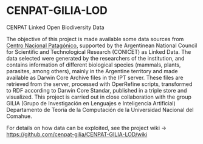 # CENPAT-GILIA-LOD
CENPAT Linked Open Biodiversity Data

The objective of this project is made available some data sources from [Centro Nacional Patagónico](http://www.cenpat-conicet.gob.ar/), supported by the Argentinean National Council for Scientific and Technological Research (CONICET) as Linked Data. 
The data selected were generated by the researchers of the institution, and contains information of different biological species (mammals, plants, parasites, among others), mainly in the Argentine territory and made available as Darwin Core Archive files in the IPT server. These files are retrieved from the server, processed with OperRefine scripts, transformed to RDF according to Darwin Core Standar, published in a triple store and visualized.
This project is carried out in close collaboration with the group GILIA (Grupo de Investigación en Lenguajes e Inteligencia Artificial) Departamento de Teoría de la Computación de la Universidad Nacional del Comahue.

For details on how data can be exploited, see the project wiki ->  https://github.com/cenpat-gilia/CENPAT-GILIA-LOD/wiki
